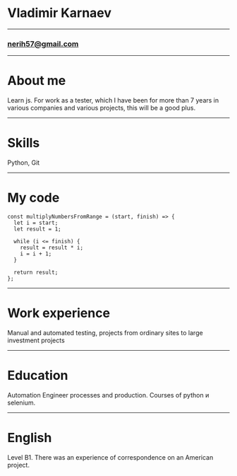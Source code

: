 # Vladimir Karnaev
***
### nerih57@gmail.com
***
# About me
Learn js. For work as a tester, which I have been for more than 7 years in various companies and various projects, this will be a good plus.
***
# Skills
Python, Git
***
# My code
```
const multiplyNumbersFromRange = (start, finish) => {
  let i = start;
  let result = 1;

  while (i <= finish) {
    result = result * i;
    i = i + 1;
  }

  return result;
};
```
***
# Work experience
Manual and automated testing, projects from ordinary sites to large investment projects
***
# Education
Automation Engineer processes and production.
Courses of python и selenium. 
***
# English
Level B1. There was an experience of correspondence on an American project.